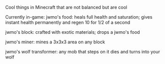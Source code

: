 Cool things in Minecraft that are not balanced but are cool

Currently in-game:
jwmo's food: heals full health and saturation; gives instant health permanently and regen 10 for 1/2 of a second

jwmo's block: crafted with exotic materials; drops a jwmo's food

jwmo's miner: mines a 3x3x3 area on any block

jwmo's wolf transformer: any mob that steps on it dies and turns into your wolf
